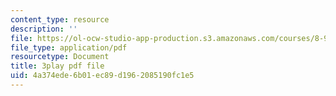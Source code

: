 ```yaml
---
content_type: resource
description: ''
file: https://ol-ocw-studio-app-production.s3.amazonaws.com/courses/8-962-general-relativity-spring-2020/4a374ede6b01ec89d1962085190fc1e5_wBvXOb59l-k.pdf
file_type: application/pdf
resourcetype: Document
title: 3play pdf file
uid: 4a374ede-6b01-ec89-d196-2085190fc1e5
---
```


